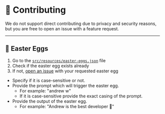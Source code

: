 # 🤝 Contributing
We do not support direct contributing due to privacy and security reasons, but you are free to open an issue with a feature request.

---

## 🥚 Easter Eggs
1. Go to the [`src/resources/easter-eggs.json`](https://github.com/Global-Chat-Bot/bot/blob/main/src/resources/easter-eggs.json) file
2. Check if the easter egg exists already
3. If not, [open an issue](https://github.com/Global-Chat-Bot/bot/issues/new) with your requested easter egg
  - Specify if it is case-sensitive or not.
  - Provide the prompt which will trigger the easter egg.
    - For example: "andrew w"
    - If it is case-sensitive provide the exact casing of the prompt.
  - Provide the output of the easter egg.
    - For example: "Andrew is the best developer 💯"
